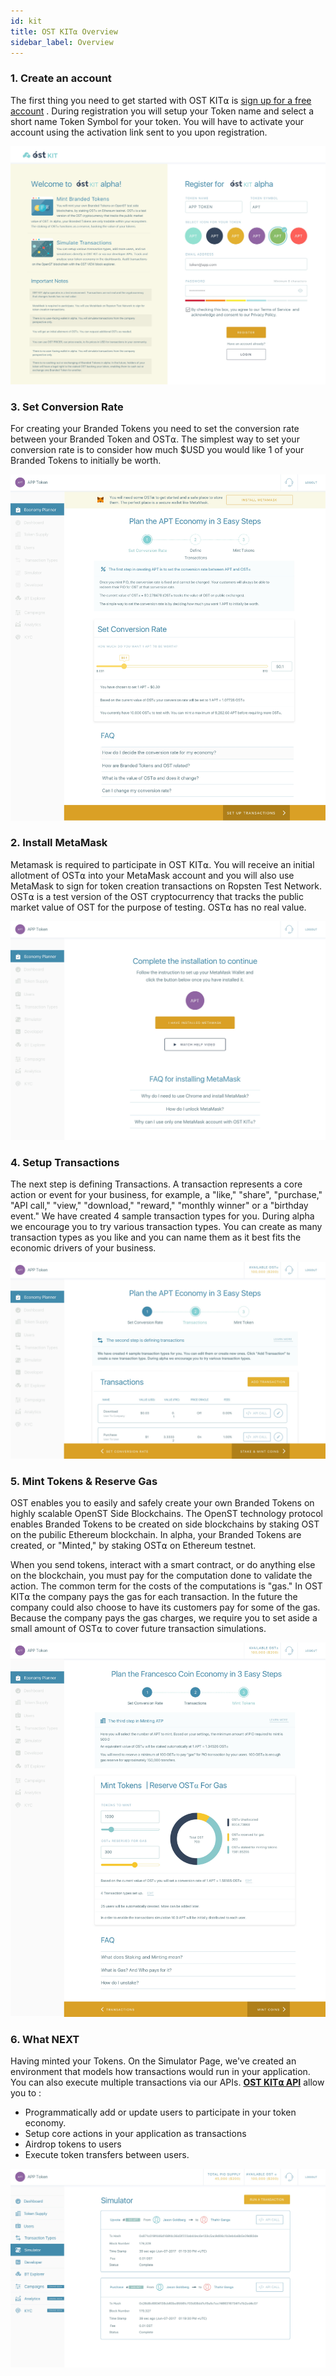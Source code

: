 ```yaml
---
id: kit
title: OST KIT⍺ Overview
sidebar_label: Overview
---
```


###  1. Create an account
The first thing you need to get started with OST KIT⍺ is [sign up for a free account](https://www.kit.stagingost.com) . During registration you will setup your Token name and select a short name Token Symbol for your token. You will have to activate your account using the activation link sent to you upon registration.

![Register](assets/Register.jpg)

###  3. Set Conversion Rate
For creating your Branded Tokens you need to set the conversion rate between your Branded Token and OST⍺. The simplest way to set your conversion rate is to consider how much $USD you would like 1 of your Branded Tokens to initially be worth.

![setconversion](assets/SetConversionRate.jpg)

###  2. Install MetaMask
Metamask is required to participate in OST KIT⍺. You will receive an initial allotment of OST⍺ into your MetaMask account and you will also use MetaMask to sign for token creation transactions on Ropsten Test Network.  OST⍺ is a test version of the OST cryptocurrency that tracks the public market value of OST for the purpose of testing. OST⍺ has no real value.

![MetaMaskInstalled](assets/metamask_installed-1.jpg)

###  4. Setup Transactions
The next step is defining Transactions. A transaction represents a core action or event for your business, for example, a "like," "share", "purchase," "API call," "view," "download," "reward," "monthly winner" or a "birthday event."  We have created 4 sample transaction types for you. During alpha we encourage you to try various transaction types. You can create as many transaction types as you like and you can name them as it best fits the economic drivers of your business.

![setupTransactions](assets/Setup_Transactions.jpg)

###  5. Mint Tokens & Reserve Gas
OST enables you to easily and safely create your own Branded Tokens on highly scalable OpenST Side Blockchains. The OpenST technology protocol enables Branded Tokens to be created on side blockchains by staking OST on the pubilic Ethereum blockchain. In alpha, your Branded Tokens are created, or "Minted," by staking OST⍺ on Ethereum testnet.

When you send tokens, interact with a smart contract, or do anything else on the blockchain, you must pay for the computation done to validate the action. The common term for the costs of the computations is "gas." In OST KIT⍺ the company pays the gas for each transaction. In the future the company could also choose to have its customers pay for some of the gas. Because the company pays the gas charges, we require you to set aside a small amount of OST⍺ to cover future transaction simulations. 
       
![stakeNmint](assets/Stake&Mint.jpg)
 
### 6. What NEXT
Having minted your Tokens. On the Simulator Page, we've created an environment that models how transactions would run in your application. You can also execute multiple transactions via our APIs. [__**OST KIT⍺ API**__](2_00_API_OVERVIEW.md) allow you to :     
* Programmatically add or update users to participate in your token economy.
* Setup core actions in your application as transactions
* Airdrop tokens to users
* Execute token transfers between users.
	
![simulator](assets/Simulator.jpg)                                
